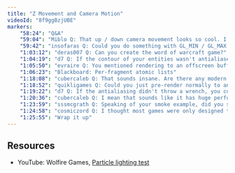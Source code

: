 ```yaml
---
title: "Z Movement and Camera Motion"
videoId: "8f9ggBzjUBE"
markers:
    "58:24": "Q&A"
    "59:04": "Miblo Q: That up / down camera movement looks so cool. I do hope the terrain height of the rooms makes good use of this"
    "59:42": "insofaras Q: Could you do something with GL_MIN / GL_MAX blend equation for the alpha?"
    "1:03:12": "deras007 Q: Can you create the word of warcraft game?"
    "1:04:19": "d7 Q: If the contour of your entities wasn't antialiased, you could have used the depth buffer and reverse the render order for the entities being faded (front to back), but alas, it is hard to do properly with the alpha blending around the contours"
    "1:05:50": "evraire Q: You mentioned rendering to an offscreen buffer then compositing as one means of getting the desired alpha effect, but you also mentioned something along the lines of using a \"fragment list\"? could you please elaborate a bit more on that approach?"
    "1:06:23": "Blackboard: Per-fragment atomic lists"
    "1:18:08": "cubercaleb Q: That sounds insane. Are there any modern games that use this?"
    "1:18:52": "quikligames Q: Could you just pre-render normally to an offscreen buffer, and then composite it with the primary frame buffer with the fade-out alpha?"
    "1:19:22": "d7 Q: If the antialiasing didn't throw a wrench, you could have used the depth-buffer-front-to-back rendering method all the way, and compensate for some of the extra bandwidth on less overdraw"
    "1:20:36": "cubercaleb Q: I mean that sounds like it has huge performance implications"
    "1:23:59": "sssmcgrath Q: Speaking of your smoke example, did you see what David Rosen posted today? [see Resources]"
    "1:24:58": "cosmiczord Q: I thought most games were only designed to max out console hardware?"
    "1:25:55": "Wrap it up"
---
```


## Resources

* YouTube: Wolfire Games, [Particle lighting test](https://www.youtube.com/watch?v=VWHyTeEu31U)
